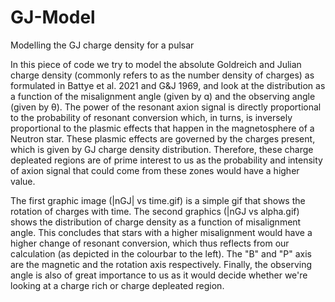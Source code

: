 # GJ-Model
Modelling the GJ charge density for a pulsar

In this piece of code we try to model the absolute Goldreich and Julian charge density (commonly refers to as the number density of charges) as formulated in Battye et al. 2021 and G&J 1969, and look at the distribution as a function of the misalignment angle (given by ɑ) and the observing angle (given by θ).
The power of the resonant axion signal is directly proportional to the probability of resonant conversion which, in turns, is inversely proportional to the plasmic effects that happen in the magnetosphere of a Neutron star. 
These plasmic effects are governed by the charges present, which is given by GJ charge density distribution. 
Therefore, these charge depleated regions are of prime interest to us as the probability and intensity of axion signal that could come from these zones would have a higher value.

The first graphic image (|nGJ| vs time.gif) is a simple gif that shows the rotation of charges with time. 
The second graphics (|nGJ vs alpha.gif) shows the distribution of charge density as a function of misalignment angle.
This concludes that stars with a higher misalignment would have a higher change of resonant conversion, which thus reflects from our calculation (as depicted in the colourbar to the left). The "B" and "P" axis are the magnetic and the rotation axis respectively.
Finally, the observing angle is also of great importance to us as it would decide whether we're looking at a charge rich or charge depleated region. 
